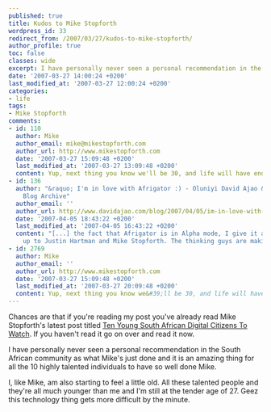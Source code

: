 ```yaml
---
published: true
title: Kudos to Mike Stopforth
wordpress_id: 33
redirect_from: /2007/03/27/kudos-to-mike-stopforth/
author_profile: true
toc: false
classes: wide
excerpt: I have personally never seen a personal recommendation in the South African community as what Mike's just done and it is an amazing thing for all the 10 highly talented individuals to have so well done Mike.
date: '2007-03-27 14:00:24 +0200'
last_modified_at: '2007-03-27 12:00:24 +0200'
categories:
- life
tags:
- Mike Stopforth
comments:
- id: 110
  author: Mike
  author_email: mike@mikestopforth.com
  author_url: http://www.mikestopforth.com
  date: '2007-03-27 15:09:48 +0200'
  last_modified_at: '2007-03-27 13:09:48 +0200'
  content: Yup, next thing you know we'll be 30, and life will have ended.  Lol.
- id: 136
  author: "&raquo; I'm in love with Afrigator :) - Oluniyi David Ajao &raquo;
    Blog Archive"
  author_email: ''
  author_url: http://www.davidajao.com/blog/2007/04/05/im-in-love-with-afrigator/
  date: '2007-04-05 18:43:22 +0200'
  last_modified_at: '2007-04-05 16:43:22 +0200'
  content: "[...] the fact that Afrigator is in Alpha mode, I give it a B+. Thumbs
    up to Justin Hartman and Mike Stopforth. The thinking guys are making Africa [...]"
- id: 2769
  author: Mike
  author_email: ''
  author_url: http://www.mikestopforth.com
  date: '2007-03-27 15:09:48 +0200'
  last_modified_at: '2007-03-27 20:09:48 +0200'
  content: Yup, next thing you know we&#39;ll be 30, and life will have ended.  Lol.
---
```

Chances are that if you're reading my post you've already read Mike Stopforth's latest post titled <a href="http://www.mikestopforth.com/2007/03/27/ten-young-south-african-digital-citizens-to-watch/">Ten Young South African Digital Citizens To Watch</a>. If you haven't read it go on over and read it now.

I have personally never seen a personal recommendation in the South African community as what Mike's just done and it is an amazing thing for all the 10 highly talented individuals to have so well done Mike.

I, like Mike, am also starting to feel a little old. All these talented people and they're all much younger than me and I'm still at the tender age of 27. Geez this technology thing gets more difficult by the minute.
